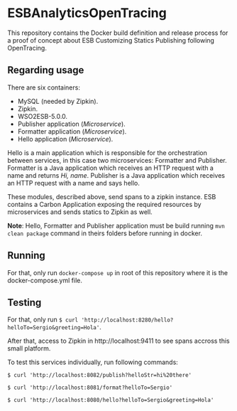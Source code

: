 # ESBAnalyticsOpenTracing

This repository contains the Docker build definition and release process for
a proof of concept about ESB Customizing Statics Publishing following OpenTracing.

## Regarding usage

There are six containers:

* MySQL (needed by Zipkin).
* Zipkin.
* WSO2ESB-5.0.0.
* Publisher application (_Microservice_).
* Formatter application (_Microservice_).
* Hello application (_Microservice_).

Hello is a main application which is responsible for the orchestration between
services, in this case two microservices: Formatter and Publisher. Formatter is a Java application
which receives an HTTP request with a name and returns _Hi, name_.
Publisher is a Java application which receives an HTTP request with a name and
says hello.

These modules, described above, send spans to a zipkin instance. ESB contains a
Carbon Application exposing the required resources by microservices and sends
statics to Zipkin as well.

**Note**: Hello, Formatter and Publisher application must be build running
`mvn clean package` command in theirs folders before running in docker.

## Running

For that, only run `docker-compose up` in root of this repository where
it is the docker-compose.yml file.

## Testing

For that, only run `$ curl 'http://localhost:8280/hello?helloTo=Sergio&greeting=Hola'`.

After that, access to Zipkin in http://localhost:9411 to see spans accross this small platform.

To test this services individually, run following commands:

```
$ curl 'http://localhost:8082/publish?helloStr=hi%20there'

$ curl 'http://localhost:8081/format?helloTo=Sergio'

$ curl 'http://localhost:8080/hello?helloTo=Sergio&greeting=Hola'
```
